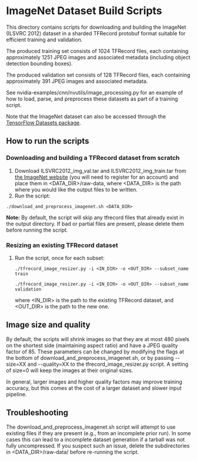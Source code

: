 
# ImageNet Dataset Build Scripts

This directory contains scripts for downloading and building the ImageNet
(ILSVRC 2012) dataset in a sharded TFRecord protobuf format suitable for
efficient training and validation.

The produced training set consists of 1024 TFRecord files, each containing
approximately 1251 JPEG images and associated metadata (including object
detection bounding boxes).

The produced validation set consists of 128 TFRecord files, each containing
approximately 391 JPEG images and associated metadata.

See nvidia-examples/cnn/nvutils/image_processing.py for an example of how to
load, parse, and preprocess these datasets as part of a training script.

Note that the ImageNet dataset can also be accessed through the
[TensorFlow Datasets package](https://www.tensorflow.org/datasets/catalog/imagenet2012).

## How to run the scripts

### Downloading and building a TFRecord dataset from scratch

1. Download ILSVRC2012_img_val.tar and ILSVRC2012_img_train.tar from
   [the ImageNet website](http://www.image-net.org/challenges/LSVRC/2012/downloads.php)
   (you will need to register for an account) and place them in
   <DATA_DIR>/raw-data, where <DATA_DIR> is the path where you would like
   the output files to be written.
2. Run the script:

  `./download_and_preprocess_imagenet.sh <DATA_DIR>`

**Note:** By default, the script will skip any tfrecord files that already
exist in the output directory. If bad or partial files are present, please
delete them before running the script.

### Resizing an existing TFRecord dataset

1. Run the script, once for each subset:

   `./tfrecord_image_resizer.py -i <IN_DIR> -o <OUT_DIR> --subset_name train`

   `./tfrecord_image_resizer.py -i <IN_DIR> -o <OUT_DIR> --subset_name validation`

    where <IN_DIR> is the path to the existing TFRecord dataset, and <OUT_DIR>
    is the path to the new one.

## Image size and quality

By default, the scripts will shrink images so that they are at most 480 pixels
on the shortest side (maintaining aspect ratio) and have a JPEG quality factor
of 85. These parameters can be changed by modifying the flags at the bottom of
download_and_preprocess_imagenet.sh, or by passing --size=XX and --quality=XX
to the tfrecord_image_resizer.py script. A setting of size=0 will keep the
images at their original sizes.

In general, larger images and higher quality factors may improve training
accuracy, but this comes at the cost of a larger dataset and slower input
pipeline.

## Troubleshooting

The download_and_preprocess_imagenet.sh script will attempt to use existing
files if they are present (e.g., from an incomplete prior run). In some cases
this can lead to a incomplete dataset generation if a tarball was not fully
uncompressed. If you suspect such an issue, delete the subdirectories in
<DATA_DIR>/raw-data/ before re-running the script.
